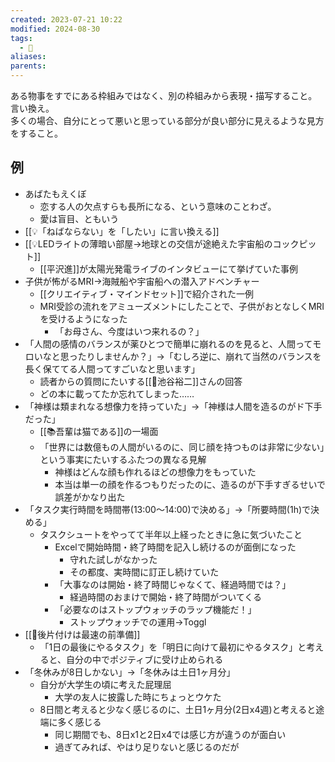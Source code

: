 ```yaml
---
created: 2023-07-21 10:22
modified: 2024-08-30
tags:
  - 📝
aliases: 
parents: 
---
```

ある物事をすでにある枠組みではなく、別の枠組みから表現・描写すること。言い換え。  
多くの場合、自分にとって悪いと思っている部分が良い部分に見えるような見方をすること。

## 例
- あばたもえくぼ
	- 恋する人の欠点すらも長所になる、という意味のことわざ。
	- 愛は盲目、ともいう
- [[💡「ねばならない」を「したい」に言い換える]] 
- [[💡LEDライトの薄暗い部屋→地球との交信が途絶えた宇宙船のコックピット]]
	- [[平沢進]]が太陽光発電ライブのインタビューにて挙げていた事例
- 子供が怖がるMRI→海賊船や宇宙船への潜入アドベンチャー
	- [[クリエイティブ・マインドセット]]で紹介された一例
	- MRI受診の流れをアミューズメントにしたことで、子供がおとなしくMRIを受けるようになった
		- 「お母さん、今度はいつ来れるの？」
- 「人間の感情のバランスが薬ひとつで簡単に崩れるのを見ると、人間ってモロいなと思ったりしませんか？」→「むしろ逆に、崩れて当然のバランスを長く保ててる人間ってすごいなと思います」
	- 読者からの質問にたいする[[👤池谷裕二]]さんの回答
	- どの本に載ってたか忘れてしまった……
- 「神様は類まれなる想像力を持っていた」→「神様は人間を造るのがド下手だった」
	- [[📚吾輩は猫である]]の一場面
	- 「世界には数億もの人間がいるのに、同じ顔を持つものは非常に少ない」という事実にたいするふたつの異なる見解
		- 神様はどんな顔も作れるほどの想像力をもっていた
		- 本当は単一の顔を作るつもりだったのに、造るのが下手すぎるせいで誤差がかなり出た
- 「タスク実行時間を時間帯(13:00～14:00)で決める」→「所要時間(1h)で決める」
	- タスクシュートをやってて半年以上経ったときに急に気づいたこと
		- Excelで開始時間・終了時間を記入し続けるのが面倒になった
			- 守れた試しがなかった
			- その都度、実時間に訂正し続けていた
		- 「大事なのは開始・終了時間じゃなくて、経過時間では？」
			- 経過時間のおまけで開始・終了時間がついてくる
		- 「必要なのはストップウォッチのラップ機能だ！」
			- ストップウォッチでの運用→Toggl
- [[💭後片付けは最速の前準備]]
	- 「1日の最後にやるタスク」を「明日に向けて最初にやるタスク」と考えると、自分の中でポジティブに受け止められる
- 「冬休みが8日しかない」→「冬休みは土日1ヶ月分」
	- 自分が大学生の頃に考えた屁理屈
		- 大学の友人に披露した時にちょっとウケた
	- 8日間と考えると少なく感じるのに、土日1ヶ月分(2日x4週)と考えると途端に多く感じる
		- 同じ期間でも、8日x1と2日x4では感じ方が違うのが面白い
		- 過ぎてみれば、やはり足りないと感じるのだが